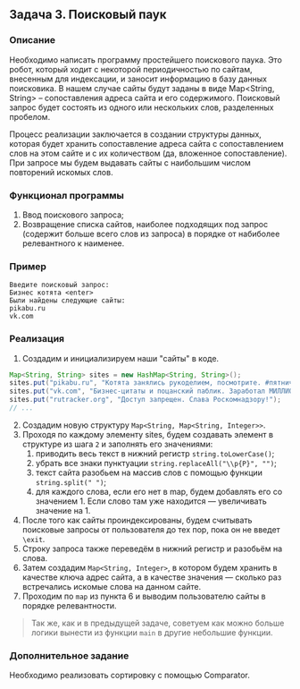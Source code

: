 ## Задача 3. Поисковый паук

### Описание
Необходимо написать программу простейшего поискового паука. Это робот, который ходит с некоторой периодичностью по сайтам, внесенным для индексации, и заносит информацию в базу данных поисковика.
В нашем случае сайты будут заданы в виде Map<String, String> – сопоставления адреса сайта и его содержимого. Поисковый запрос будет состоять из одного или нескольких слов, разделенных пробелом.

Процесс реализации заключается в создании структуры данных, которая будет хранить сопоставление адреса сайта с сопоставлением слов на этом сайте и с их количеством (да, вложенное сопоставление).
При запросе мы будем выдавать сайты с наибольшим числом повторений искомых слов.

### Функционал программы
1. Ввод поискового запроса;
2. Возвращение списка сайтов, наиболее подходящих под запрос (содержит больше  всего слов из запроса) в порядке от набиболее релевантного к наименее.

### Пример 
```
Введите поисковый запрос:
Бизнес котята <enter>
Были найдены следующие сайты:
pikabu.ru
vk.com
```

### Реализация
1. Создадим и инициализируем наши "сайты" в коде. 
```java 
Map<String, String> sites = new HashMap<String, String>();
sites.put("pikabu.ru", "Котята занялись рукоделием, посмотрите. #пятничное #моё #котята");
sites.put("vk.com", "Бизнес-цитаты и поцанский паблик. Заработал МИЛЛИОН за день в 16 лет.");
sites.put("rutracker.org", "Доступ запрещен. Слава Роскомнадзору!");
// ...
```
2. Создадим новую структуру `Map<String, Map<String, Integer>>`.
3. Проходя по каждому элементу sites, будем создавать элемент в структуре из шага `2` и заполнять его значениями: 
   1. приводить весь текст в нижний регистр `string.toLowerCase()`;
   2. убрать все знаки пунктуации `string.replaceAll("\\p{P}", "")`;
   3. текст сайта разобьем на массив слов с помощью функции `string.split(" ")`;
   4. для каждого слова, если его нет в map, будем добавлять его со значением 1. Если слово там уже находится — увеличивать значение на 1.
4. После того как сайты проиндексированы, будем считывать поисковые запросы от пользователя до тех пор, пока он не введет `\exit`.
5. Строку запроса также переведём в нижний регистр и разобьём на слова.
6. Затем создадим `Map<String, Integer>`, в котором будем хранить в качестве ключа адрес сайта, а в качестве значения — сколько раз встречались искомые слова на данном сайте.
7. Проходим по `map` из пункта 6 и выводим пользователю сайты в порядке релевантности.

> Так же, как и в предыдущей задаче, советуем как можно больше логики вынести из функции `main` в другие небольшие функции.

### Дополнительное задание
Необходимо реализовать сортировку с помощью Comparator.
